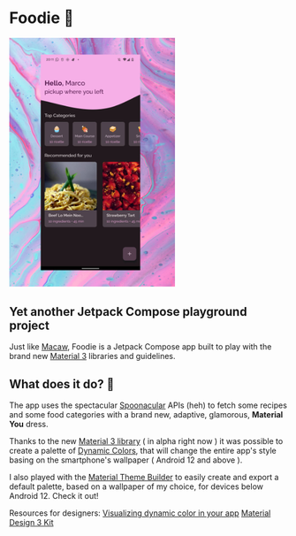 # Foodie 🍔

<img src="https://raw.githubusercontent.com/davidmarinangeli/Foodie/master/pawel-czerwinski-ruJm3dBXCqw.jpg" width="300" alignment="center" />

## Yet another Jetpack Compose playground project 

Just like [Macaw](https://github.com/davidmarinangeli/Macaw), Foodie is a Jetpack Compose app built to play with the brand new [Material 3](https://m3.material.io/) libraries and guidelines.

## What does it do? 🤔

The app uses the spectacular [Spoonacular](https://spoonacular.com/food-api) APIs (heh) to fetch some recipes and some food categories with a brand new, adaptive, glamorous, **Material You** dress.

Thanks to the new [Material 3 library](https://developer.android.com/reference/kotlin/androidx/compose/material3/package-summary) ( in alpha right now ) it was possible to create a palette of [Dynamic Colors](https://m3.material.io/styles/color/dynamic-color/overview), that will change the entire app's style basing on the smartphone's wallpaper ( Android 12 and above ).

I also played with the [Material Theme Builder](https://material-foundation.github.io/material-theme-builder/#/dynamic) to easily create and export a default palette, based on a wallpaper of my choice, for devices below Android 12. Check it out! 

Resources for designers: 
[Visualizing dynamic color in your app](https://codelabs.developers.google.com/visualize-dynamic-color#0)
[Material Design 3 Kit](https://www.figma.com/community/file/1035203688168086460)
